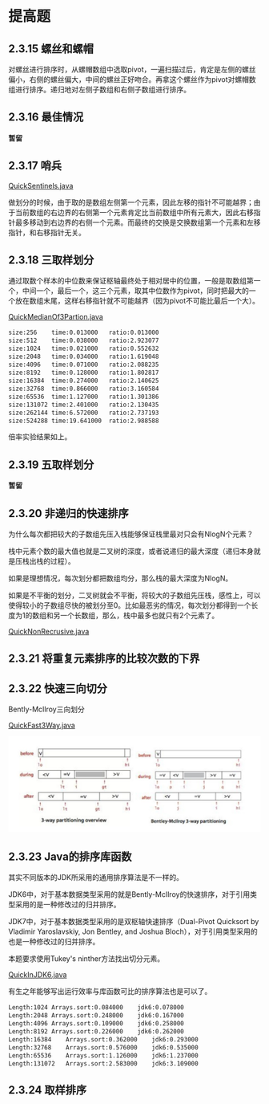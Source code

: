 # 提高题

## 2.3.15 螺丝和螺帽

对螺丝进行排序时，从螺帽数组中选取pivot，一遍扫描过后，肯定是左侧的螺丝偏小，右侧的螺丝偏大，中间的螺丝正好吻合。再拿这个螺丝作为pivot对螺帽数组进行排序。递归地对左侧子数组和右侧子数组进行排序。

## 2.3.16 最佳情况

**暂留**

## 2.3.17 哨兵

[QuickSentinels.java](https://github.com/Dokyme/algorithms_4th_exercises/blob/master/src/main/java/com/dokyme/alg4/sorting/quick/QuickSentinels.java)

做划分的时候，由于取的是数组左侧第一个元素，因此左移的指针不可能越界；由于当前数组的右边界的右侧第一个元素肯定比当前数组中所有元素大，因此右移指针最多移动到右边界的右侧一个元素。而最终的交换是交换数组第一个元素和左移指针，和右移指针无关。

## 2.3.18 三取样划分

通过取数个样本的中位数来保证枢轴最终处于相对居中的位置，一般是取数组第一个，中间一个，最后一个，这三个元素，取其中位数作为pivot，同时把最大的一个放在数组末尾，这样右移指针就不可能越界（因为pivot不可能比最后一个大）。

[QuickMedianOf3Partion.java](https://github.com/Dokyme/algorithms_4th_exercises/blob/master/src/main/java/com/dokyme/alg4/sorting/quick/QuickMedianOf3Partion.java)

```java_holder_method_tree
size:256	time:0.013000	ratio:0.013000
size:512	time:0.038000	ratio:2.923077
size:1024	time:0.021000	ratio:0.552632
size:2048	time:0.034000	ratio:1.619048
size:4096	time:0.071000	ratio:2.088235
size:8192	time:0.128000	ratio:1.802817
size:16384	time:0.274000	ratio:2.140625
size:32768	time:0.866000	ratio:3.160584
size:65536	time:1.127000	ratio:1.301386
size:131072	time:2.401000	ratio:2.130435
size:262144	time:6.572000	ratio:2.737193
size:524288	time:19.641000	ratio:2.988588
```

倍率实验结果如上。

## 2.3.19 五取样划分

**暂留**

## 2.3.20 非递归的快速排序

为什么每次都把较大的子数组先压入栈能够保证栈里最对只会有NlogN个元素？

栈中元素个数的最大值也就是二叉树的深度，或者说递归的最大深度（递归本身就是压栈出栈的过程）。

如果是理想情况，每次划分都把数组均分，那么栈的最大深度为NlogN。

如果是不平衡的划分，二叉树就会不平衡，将较大的子数组先压栈，感性上，可以使得较小的子数组尽快的被划分至0。比如最恶劣的情况，每次划分都得到一个长度为1的数组和另一个长数组，那么，栈中最多也就只有2个元素了。

[QuickNonRecrusive.java](https://github.com/Dokyme/algorithms_4th_exercises/blob/master/src/main/java/com/dokyme/alg4/sorting/quick/QuickNonRecrusive.java)

## 2.3.21 将重复元素排序的比较次数的下界

## 2.3.22 快速三向切分

Bently-McIlroy三向划分

[QuickFast3Way.java](https://github.com/Dokyme/algorithms_4th_exercises/blob/master/src/main/java/com/dokyme/alg4/sorting/quick/QuickFast3Way.java)

![Dijkstra三向切分和Bently-McIlroy三向划分的区分](https://github.com/Dokyme/algorithms_4th_exercises/blob/master/src/main/resources/2-3-22-1.jpg)

## 2.3.23 Java的排序库函数

其实不同版本的JDK所采用的通用排序算法是不一样的。

JDK6中，对于基本数据类型采用的就是Bently-McIlroy的快速排序，对于引用类型采用的是一种修改过的归并排序。

JDK7中，对于基本数据类型采用的是双枢轴快速排序（Dual-Pivot Quicksort by Vladimir Yaroslavskiy, Jon Bentley, and Joshua Bloch），对于引用类型采用的也是一种修改过的归并排序。

本题要求使用Tukey's ninther方法找出切分元素。

[QuickInJDK6.java](https://github.com/Dokyme/algorithms_4th_exercises/blob/master/src/main/java/com/dokyme/alg4/sorting/quick/QuickInJDK6.java)

有生之年能够写出运行效率与库函数可比的排序算法也是可以了。

```
Length:1024	Arrays.sort:0.084000	jdk6:0.078000
Length:2048	Arrays.sort:0.248000	jdk6:0.167000
Length:4096	Arrays.sort:0.109000	jdk6:0.258000
Length:8192	Arrays.sort:0.226000	jdk6:0.262000
Length:16384	Arrays.sort:0.362000	jdk6:0.293000
Length:32768	Arrays.sort:0.576000	jdk6:0.535000
Length:65536	Arrays.sort:1.126000	jdk6:1.237000
Length:131072	Arrays.sort:2.583000	jdk6:3.109000
```

## 2.3.24 取样排序

